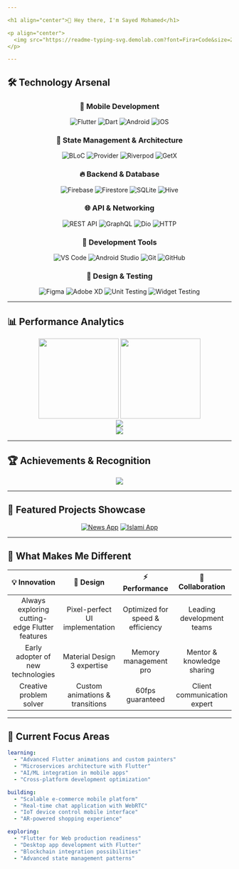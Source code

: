 ```yaml
---

<h1 align="center">👋 Hey there, I'm Sayed Mohamed</h1>

<p align="center">
  <img src="https://readme-typing-svg.demolab.com?font=Fira+Code&size=22&pause=1000&color=00C853&center=true&vCenter=true&width=600&lines=Flutter+Developer;Mobile+App+Creator;Firebase+Expert;Clean+Code+Advocate;Always+Learning+New+Tech">
</p>

---
```


## 🛠️ Technology Arsenal

<div align="center">

### 📱 Mobile Development
![Flutter](https://img.shields.io/badge/Flutter-02569B?style=for-the-badge&logo=Flutter&logoColor=white)
![Dart](https://img.shields.io/badge/Dart-0175C2?style=for-the-badge&logo=Dart&logoColor=white)
![Android](https://img.shields.io/badge/Android-3DDC84?style=for-the-badge&logo=Android&logoColor=white)
![iOS](https://img.shields.io/badge/iOS-000000?style=for-the-badge&logo=iOS&logoColor=white)

### 🎯 State Management & Architecture
![BLoC](https://img.shields.io/badge/BLoC-0175C2?style=for-the-badge&logo=Dart&logoColor=white)
![Provider](https://img.shields.io/badge/Provider-02569B?style=for-the-badge&logo=Flutter&logoColor=white)
![Riverpod](https://img.shields.io/badge/Riverpod-02569B?style=for-the-badge&logo=Flutter&logoColor=white)
![GetX](https://img.shields.io/badge/GetX-9C27B0?style=for-the-badge&logo=Flutter&logoColor=white)

### 🔥 Backend & Database
![Firebase](https://img.shields.io/badge/Firebase-FFCA28?style=for-the-badge&logo=Firebase&logoColor=black)
![Firestore](https://img.shields.io/badge/Firestore-FFCA28?style=for-the-badge&logo=Firebase&logoColor=black)
![SQLite](https://img.shields.io/badge/SQLite-003B57?style=for-the-badge&logo=SQLite&logoColor=white)
![Hive](https://img.shields.io/badge/Hive-FF6B35?style=for-the-badge&logo=Dart&logoColor=white)

### 🌐 API & Networking
![REST API](https://img.shields.io/badge/REST-02569B?style=for-the-badge&logo=FastAPI&logoColor=white)
![GraphQL](https://img.shields.io/badge/GraphQL-E10098?style=for-the-badge&logo=GraphQL&logoColor=white)
![Dio](https://img.shields.io/badge/Dio-0175C2?style=for-the-badge&logo=Dart&logoColor=white)
![HTTP](https://img.shields.io/badge/HTTP-005571?style=for-the-badge&logo=Dart&logoColor=white)

### 🔧 Development Tools
![VS Code](https://img.shields.io/badge/VS%20Code-007ACC?style=for-the-badge&logo=Visual-Studio-Code&logoColor=white)
![Android Studio](https://img.shields.io/badge/Android%20Studio-3DDC84?style=for-the-badge&logo=Android-Studio&logoColor=white)
![Git](https://img.shields.io/badge/Git-F05032?style=for-the-badge&logo=Git&logoColor=white)
![GitHub](https://img.shields.io/badge/GitHub-181717?style=for-the-badge&logo=GitHub&logoColor=white)

### 🎨 Design & Testing
![Figma](https://img.shields.io/badge/Figma-F24E1E?style=for-the-badge&logo=Figma&logoColor=white)
![Adobe XD](https://img.shields.io/badge/Adobe%20XD-FF61F6?style=for-the-badge&logo=Adobe%20XD&logoColor=white)
![Unit Testing](https://img.shields.io/badge/Unit%20Testing-02569B?style=for-the-badge&logo=Flutter&logoColor=white)
![Widget Testing](https://img.shields.io/badge/Widget%20Testing-02569B?style=for-the-badge&logo=Flutter&logoColor=white)

</div>

---

## 📊 Performance Analytics

<div align="center">
  <img height="180em" src="https://github-readme-stats-eight-theta.vercel.app/api?username=sayedmo166&show_icons=true&theme=tokyonight&include_all_commits=true&count_private=true&hide_border=true&bg_color=0D1117&title_color=00D9FF&icon_color=00D9FF&text_color=FFFFFF"/>
  <img height="180em" src="https://github-readme-stats-eight-theta.vercel.app/api/top-langs/?username=sayedmo166&layout=compact&langs_count=8&theme=tokyonight&hide_border=true&bg_color=0D1117&title_color=00D9FF&text_color=FFFFFF"/>
</div>

<div align="center">
  <img src="https://github-readme-streak-stats.herokuapp.com/?user=sayedmo166&theme=tokyonight&hide_border=true&background=0D1117&stroke=00D9FF&ring=00D9FF&fire=FF6B35&currStreakNum=FFFFFF&sideNums=FFFFFF&currStreakLabel=00D9FF&sideLabels=00D9FF&dates=FFFFFF" />
</div>

<div align="center">
  <img src="https://github-readme-activity-graph.vercel.app/graph?username=sayedmo166&bg_color=0D1117&color=00D9FF&line=00D9FF&point=FF6B35&area=true&hide_border=true" />
</div>

---

## 🏆 Achievements & Recognition

<div align="center">
  <img src="https://github-profile-trophy.vercel.app/?username=sayedmo166&theme=tokyonight&no-frame=true&margin-w=4&column=7" />
</div>

---

## 🎯 Featured Projects Showcase

<div align="center">

[![News App](https://github-readme-stats.vercel.app/api/pin/?username=sayedmo166&repo=news_app&theme=tokyonight&hide_border=true&bg_color=0D1117&title_color=00D9FF&icon_color=FF6B35)](https://github.com/sayedmo166/news_app)
[![Islami App](https://github-readme-stats.vercel.app/api/pin/?username=sayedmo166&repo=islami_app&theme=tokyonight&hide_border=true&bg_color=0D1117&title_color=00D9FF&icon_color=FF6B35)](https://github.com/sayedmo166/islami_app)

</div>

---

## 🌟 What Makes Me Different

<div align="center">

| 💡 **Innovation** | 🎨 **Design** | ⚡ **Performance** | 🤝 **Collaboration** |
|:---:|:---:|:---:|:---:|
| Always exploring cutting-edge Flutter features | Pixel-perfect UI implementation | Optimized for speed & efficiency | Leading development teams |
| Early adopter of new technologies | Material Design 3 expertise | Memory management pro | Mentor & knowledge sharing |
| Creative problem solver | Custom animations & transitions | 60fps guaranteed | Client communication expert |

</div>

---

## 🚀 Current Focus Areas

```yaml
learning:
  - "Advanced Flutter animations and custom painters"
  - "Microservices architecture with Flutter"
  - "AI/ML integration in mobile apps"
  - "Cross-platform development optimization"

building:
  - "Scalable e-commerce mobile platform"
  - "Real-time chat application with WebRTC"
  - "IoT device control mobile interface"
  - "AR-powered shopping experience"

exploring:
  - "Flutter for Web production readiness"
  - "Desktop app development with Flutter"
  - "Blockchain integration possibilities"
  - "Advanced state management patterns"
